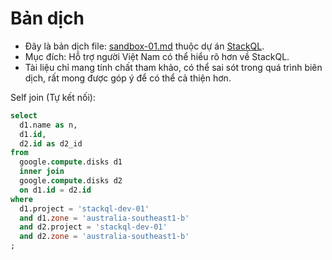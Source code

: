 # Bản dịch
- Đây là bản dịch file: [sandbox-01.md](https://github.com/stackql/stackql/blob/main/docs/case-studies/sandbox-01.md) thuộc dự án [StackQL](https://github.com/stackql/stackql).
- Mục đích: Hỗ trợ người Việt Nam có thể hiểu rõ hơn về StackQL.
- Tài liệu chỉ mang tính chất tham khảo, có thể sai sót trong quá trình biên dịch, rất mong được góp ý để có thể cả thiện hơn.



Self join (Tự kết nối):
```sql
select 
  d1.name as n, 
  d1.id, 
  d2.id as d2_id 
from 
  google.compute.disks d1 
  inner join 
  google.compute.disks d2 
  on d1.id = d2.id 
where 
  d1.project = 'stackql-dev-01' 
  and d1.zone = 'australia-southeast1-b' 
  and d2.project = 'stackql-dev-01' 
  and d2.zone = 'australia-southeast1-b'
;
```